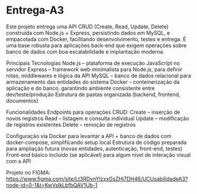 # Entrega-A3
Este projeto entrega uma API CRUD (Create, Read, Update, Delete) construída com Node.js + Express, persistindo dados em MySQL, e empacotada com Docker, facilitando desenvolvimento, testes e entrega. É uma base robusta para aplicações back-end que exigem operações sobre banco de dados com boa escalabilidade e implantação moderna.

Principais Tecnologias
Node.js – plataforma de execução JavaScript no servidor
Express – framework web minimalista para Node.js, para definir rotas, middlewares e lógica da API
MySQL – banco de dados relacional para armazenamento das entidades do sistema
Docker – conteinerização da aplicação e do banco, garantindo ambiente consistente entre dev/teste/produção
Estrutura de pastas organizada (backend, frontend, documentos)

Funcionalidades
Endpoints para operações CRUD:
Create – inserção de novos registros
Read – listagem e consulta individual
Update – modificação de registros existentes
Delete – remoção de registros

Configuração via Docker para levantar a API + banco de dados com docker-compose, simplificando setup local
Estrutura de código preparada para ampliação futura (novas entidades, autenticação, front-end, testes)
Front-end básico incluído (se aplicável) para algum nível de interação visual com a API

Projeto no FIGMA:
https://www.figma.com/site/Lt3RDvnYlzxxGsZHj7DH46/UCUsabilidadeA3?node-id=0-1&t=KwVslkLbfbQAV1Ub-1
